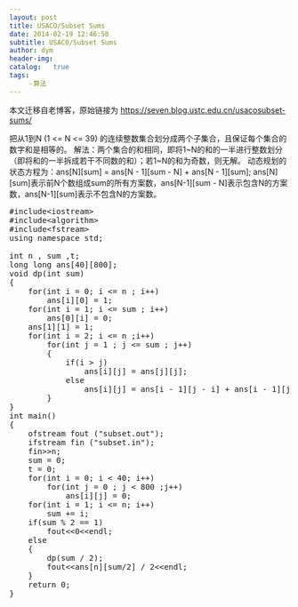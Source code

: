 ```yaml
---
layout: post
title: USACO/Subset Sums
date: 2014-02-19 12:46:50
subtitle: USACO/Subset Sums
author: dym
header-img:
catalog:   true
tags:
     -算法
---
```


本文迁移自老博客，原始链接为 <https://seven.blog.ustc.edu.cn/usacosubset-sums/>

把从1到N (1 <= N <= 39) 的连续整数集合划分成两个子集合，且保证每个集合的数字和是相等的。
解法：两个集合的和相同，即将1~N的和的一半进行整数划分（即将和的一半拆成若干不同数的和）；若1~N的和为奇数，则无解。
动态规划的状态方程为：ans[N][sum] = ans[N - 1][sum - N] + ans[N - 1][sum];
ans[N][sum]表示前N个数组成sum的所有方案数，ans[N-1][sum - N]表示包含N的方案数，ans[N-1][sum]表示不包含N的方案数。
<pre class = "brush:[cpp]">
#include&lt;iostream&gt;
#include&lt;algorithm&gt;
#include&lt;fstream&gt;
using namespace std;

int n , sum ,t;
long long ans[40][800];
void dp(int sum)
{
	for(int i = 0; i <= n ; i++)
		ans[i][0] = 1;
	for(int i = 1; i <= sum ; i++)
		ans[0][i] = 0;
	ans[1][1] = 1;
	for(int i = 2; i <= n ;i++)
		for(int j = 1 ; j <= sum ; j++)
		{
			if(i > j)
				ans[i][j] = ans[j][j];
			else
				ans[i][j] = ans[i - 1][j - i] + ans[i - 1][j];
		}
}
int main()
{
	ofstream fout ("subset.out");
	ifstream fin ("subset.in");
	fin&gt;&gt;n;
	sum = 0; 
	t = 0;
	for(int i = 0; i < 40; i++)
		for(int j = 0 ; j < 800 ;j++)
			ans[i][j] = 0;
	for(int i = 1; i <= n; i++)
		sum += i;
	if(sum % 2 == 1)
		fout&lt;&lt;0&lt;&lt;endl;
	else
	{
		dp(sum / 2);
		fout&lt;&lt;ans[n][sum/2] / 2&lt;&lt;endl;
	}
 	return 0;
}
</pre>
